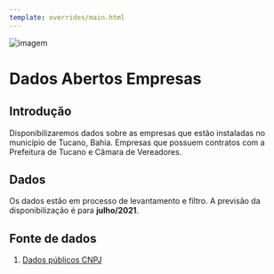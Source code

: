 ```yaml
---
template: overrides/main.html
---
```


![imagem](https://dadosabertostucano.org/assets/images/logo-dados-abertos.png)

# Dados Abertos Empresas 

## Introdução 

Disponibilizaremos dados sobre as empresas que estão instaladas no município de Tucano, Bahia. Empresas que possuem contratos com a Prefeitura de Tucano e Câmara de Vereadores. 

## Dados 

Os dados estão em processo de levantamento e filtro. A previsão da disponibilização é para **julho/2021**. 

## Fonte de dados 

1. [Dados públicos CNPJ](http://www.receita.economia.gov.br/orientacao/tributaria/cadastros/cadastro-nacional-de-pessoas-juridicas-cnpj/dados-publicos-cnpj)

